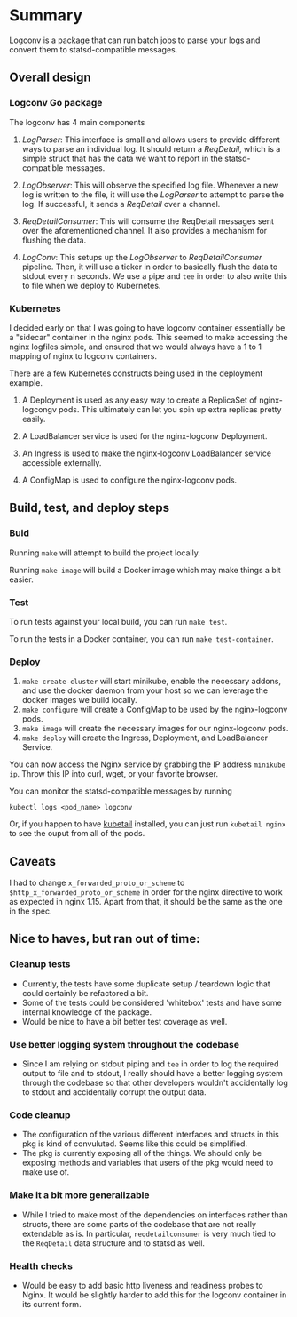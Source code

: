 # Summary

Logconv is a package that can run batch jobs to parse your logs and convert them to statsd-compatible messages.

## Overall design

### Logconv Go package

The logconv has 4 main components

1. *LogParser*: This interface is small and allows users to provide different ways to parse an individual log. It should return a *ReqDetail*, which is a simple struct that has the data we want to report in the statsd-compatible messages.

2. *LogObserver*: This will observe the specified log file. Whenever a new log is written to the file, it will use the *LogParser* to attempt to parse the log. If successful, it sends a *ReqDetail* over a channel.   

3. *ReqDetailConsumer*: This will consume the ReqDetail messages sent over the aforementioned channel. It also provides a mechanism for flushing the data.

4. *LogConv*: This setups up the *LogObserver* to *ReqDetailConsumer* pipeline. Then, it will use a ticker in order to basically flush the data to stdout every n seconds. We use a pipe and `tee` in order to also write this to file when we deploy to Kubernetes. 

### Kubernetes

I decided early on that I was going to have logconv container essentially be a "sidecar" container in the nginx pods. This seemed to make accessing the nginx logfiles simple, and ensured that we would always have a 1 to 1 mapping of nginx to logconv containers. 

There are a few Kubernetes constructs being used in the deployment example. 

1. A Deployment is used as any easy way to create a ReplicaSet of nginx-logcongv pods. This ultimately can let you spin up extra replicas pretty easily. 

2. A LoadBalancer service is used for the nginx-logconv Deployment. 

3. An Ingress is used to make the nginx-logconv LoadBalancer service accessible externally. 

4. A ConfigMap is used to configure the nginx-logconv pods. 

## Build, test, and deploy steps

### Buid

Running `make` will attempt to build the project locally.

Running `make image` will build a Docker image which may make things a bit easier. 

### Test

To run tests against your local build, you can run `make test`. 

To run the tests in a Docker container, you can run `make test-container`. 

### Deploy

1. `make create-cluster` will start minikube, enable the necessary addons, and use the docker daemon from your host so we can leverage the docker images we build locally.  
2. `make configure` will create a ConfigMap to be used by the nginx-logconv pods. 
2. `make image` will create the necessary images for our nginx-logconv pods. 
3. `make deploy` will create the Ingress, Deployment, and LoadBalancer Service. 

You can now access the Nginx service by grabbing the IP address 
`minikube ip`. Throw this IP into curl, wget, or your favorite browser. 

You can monitor the statsd-compatible messages by running

`kubectl logs <pod_name> logconv`

Or, if you happen to have [kubetail](https://github.com/johanhaleby/kubetail) installed, you can just run `kubetail nginx` to see the ouput from all of the pods. 

## Caveats

I had to change `x_forwarded_proto_or_scheme` to `$http_x_forwarded_proto_or_scheme` in order for the nginx directive to work as expected in nginx 1.15. Apart from that, it should be the same as the one in the spec.

## Nice to haves, but ran out of time:

### Cleanup tests
* Currently, the tests have some duplicate setup / teardown logic that could certainly be refactored a bit.
* Some of the tests could be considered 'whitebox' tests and have some internal knowledge of the package. 
* Would be nice to have a bit better test coverage as well.

### Use better logging system throughout the codebase
* Since I am relying on stdout piping and `tee` in order to log the required output to file and to stdout, I really should have a better logging system through the codebase so that other developers wouldn't accidentally log to stdout and accidentally corrupt the output data. 

### Code cleanup
* The configuration of the various different interfaces and structs in this pkg is kind of convuluted. Seems like this could be simplified. 
* The pkg is currently exposing all of the things. We should only be exposing methods and variables that users of the pkg would need to make use of. 

### Make it a bit more generalizable
* While I tried to make most of the dependencies on interfaces rather than structs, there are some parts of the codebase that are not really extendable as is. In particular, `reqdetailconsumer` is very much tied to the `ReqDetail` data structure and to statsd as well. 

### Health checks
* Would be easy to add basic http liveness and readiness probes to Nginx. It would be slightly harder to add this for the logconv container in its current form.

